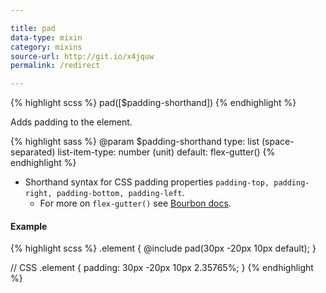 ```yaml
---

title: pad
data-type: mixin
category: mixins
source-url: http://git.io/x4jquw
permalink: /redirect

---
```


{% highlight scss %}
pad([$padding-shorthand])
{% endhighlight %}

Adds padding to the element.

{% highlight sass %}
@param $padding-shorthand
  type: list (space-separated)
  list-item-type: number (unit)
  default: flex-gutter()
{% endhighlight %}
- Shorthand syntax for CSS padding properties `padding-top, padding-right, padding-bottom, padding-left`.
  - For more on `flex-gutter()` see [Bourbon docs](http://bourbon.io/docs/#flex-grid).

#### Example

{% highlight scss %}
.element {
  @include pad(30px -20px 10px default);
}

// CSS
.element {
  padding: 30px -20px 10px 2.35765%;
}
{% endhighlight %}

